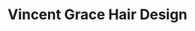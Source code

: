 ---
title: "Vincent Grace Hair Design"
url: /felixstowe/vincent-grace-hair-design/
shop: hairdresser
---